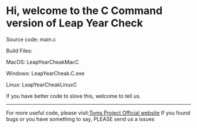 # Hi, welcome to the C Command version of Leap Year Check

Source code: main.c

Build Files:

MacOS: LeapYearCheakMacC

Windows: LeapYearCheak.C.exe

Linux: LeapYearCheakLinuxC

If you have better code to slove this, welcome to tell us.

---
For more useful code, please visit:[Toms Project Official website](http://www.projectoms.com)
If you found bugs or you have something to say, PLEASE send us a issues
